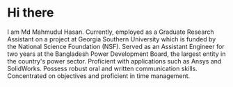 # Hi there

I am Md Mahmudul Hasan. Currently, employed as a Graduate Research Assistant on a project at Georgia Southern University which is
funded by the National Science Foundation (NSF). Served as an Assistant Engineer for two years at
the Bangladesh Power Development Board, the largest entity in the country's power sector. Proficient
with applications such as Ansys and SolidWorks. Possess robust oral and written communication
skills. Concentrated on objectives and proficient in time management.
